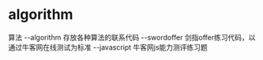 # algorithm
算法
--algorithm 存放各种算法的联系代码
--swordoffer 剑指offer练习代码，以通过牛客网在线测试为标准
--javascript 牛客网js能力测评练习题

